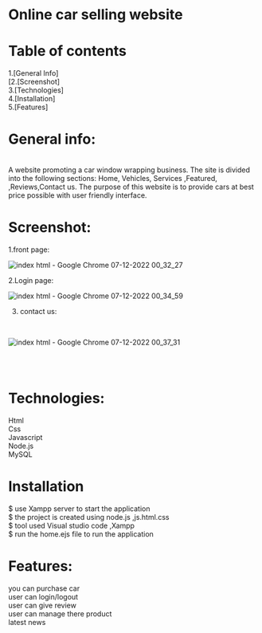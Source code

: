 # Online car selling website
# Table of contents
1.[General Info] <br> 
[2.[Screenshot] <br>
3.[Technologies] <br>
4.[Installation] <br>
5.[Features] <br>

# General info:
<br>
A website promoting a car window wrapping business. The site is divided into the following sections: Home, Vehicles, Services ,Featured, ,Reviews,Contact us. The purpose of this website is to provide cars at best price possible with user friendly interface.

# Screenshot:
 
1.front page:
<br>

![index html - Google Chrome 07-12-2022 00_32_27](https://user-images.githubusercontent.com/119338737/206000152-880767f1-1b5c-4dae-986d-358b8bdb15e7.png)

2.Login page:
<br>

![index html - Google Chrome 07-12-2022 00_34_59](https://user-images.githubusercontent.com/119338737/206000363-1b2caf65-9422-4f67-9955-0681658f2ec5.png)

3. contact us:
<br>

![index html - Google Chrome 07-12-2022 00_37_31](https://user-images.githubusercontent.com/119338737/206000436-ead286e6-3cba-467c-aabc-a8b9debcb303.png)


<br><br>
# Technologies:

Html <br>
Css <br>
Javascript <br>
Node.js <br>
MySQL <br>

# Installation

$ use Xampp server to start the application <br>
$ the project is created using node.js ,js.html.css <br>
$ tool used Visual studio code ,Xampp <br>
$ run the home.ejs file to run the application <br>

# Features:

you can purchase car <br>
user can login/logout <br>
user can give review <br>
user can manage there product <br>
latest news <br>

